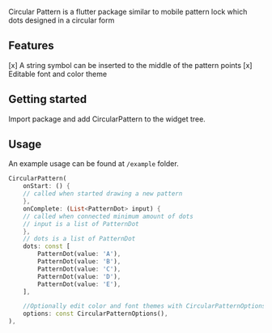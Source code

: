 Circular Pattern is a flutter package similar to mobile pattern lock which dots designed in a circular form


## Features

[x] A string symbol can be inserted to the middle of the pattern points
[x] Editable font and color theme 

## Getting started

Import package and add CircularPattern to the widget tree.


## Usage

An example usage can be found at `/example` folder. 

```dart
CircularPattern(
    onStart: () {
    // called when started drawing a new pattern
    },
    onComplete: (List<PatternDot> input) {
    // called when connected minimum amount of dots
    // input is a list of PatternDot
    },
    // dots is a list of PatternDot
    dots: const [
        PatternDot(value: 'A'),
        PatternDot(value: 'B'),
        PatternDot(value: 'C'),
        PatternDot(value: 'D'),
        PatternDot(value: 'E'),
    ],

    //Optionally edit color and font themes with CircularPatternOptions()
    options: const CircularPatternOptions(),
),
```
